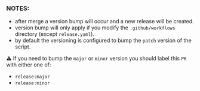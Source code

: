 ### NOTES:

- after merge a version bump will occur and a new release will be created.
- version bump will only apply if you modify the `.github/workflows` directory (except `release.yaml`).
- by default the versioning is configured to bump the `patch` version of the script.

⚠ If you need to bump the `major` or `minor` version you should label this `PR` with either one of:

- `release:major` 
- `release:minor` 
